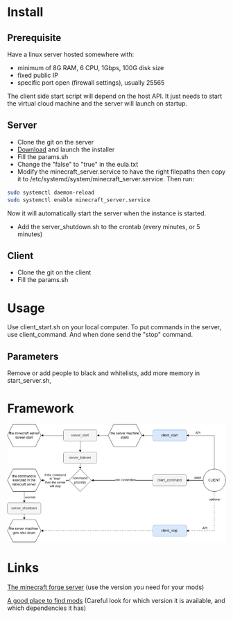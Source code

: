 # Install
## Prerequisite

Have a linux server hosted somewhere with:
- minimum of 8G RAM, 6 CPU, 1Gbps, 100G disk size
- fixed public IP
- specific port open (firewall settings), usually 25565

The client side start script will depend on the host API. It just needs to start the virtual cloud machine and the server will launch on startup.

## Server
- Clone the git on the server
- [Download](https://files.minecraftforge.net/net/minecraftforge/forge) and launch the installer
- Fill the params.sh
- Change the "false" to "true" in the eula.txt
- Modify the minecraft_server.service to have the right filepaths then copy it to /etc/systemd/system/minecraft_server.service. Then run: 
```bash
sudo systemctl daemon-reload
sudo systemctl enable minecraft_server.service
```
Now it will automatically start the server when the instance is started.
- Add the server_shutdown.sh to the crontab (every minutes, or 5 minutes)

## Client
- Clone the git on the client
- Fill the params.sh

# Usage

Use client_start.sh on your local computer. 
To put commands in the server, use client_command. And when done send the "stop" command. 

## Parameters

Remove or add people to black and whitelists, add more memory in start_server.sh, 

# Framework
![Draw.io](./img/framework.drawio.png "Framework")

# Links
[The minecraft forge server](https://files.minecraftforge.net/net/minecraftforge/forge/) (use the version you need for your mods)

[A good place to find mods](https://www.curseforge.com/minecraft) (Careful look for which version it is available, and which dependencies it has)